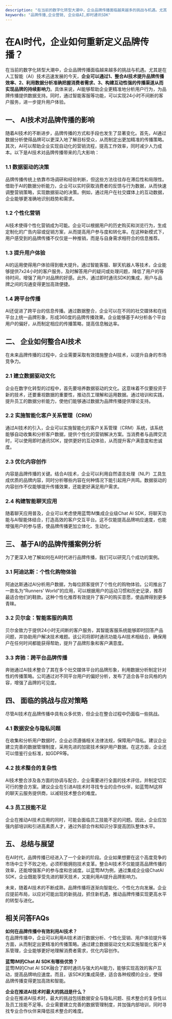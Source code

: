 ```yaml
---
description: "在当前的数字化转型大潮中，企业品牌传播面临越来越多的挑战与机遇。尤其是在人工智能（AI）技术迅速发展的今天，**企业可以通过1、整合AI技术提升品牌传播效率、2、利用数据分析准确把握消费者需求、3、构建互动性强的传播渠道从而实现品牌的持续影响力**。具体来说，AI能够帮助企业更精准地分析用户行为，为品牌传播提供数据支持。同时，通过智能客服等功能，可以实现24小时不间断的客户服务，进一步提升用户体验。"
keywords: "品牌传播,企业营销, 企业级AI,即时通讯SDK"
---
```

# 在AI时代，企业如何重新定义品牌传播？

在当前的数字化转型大潮中，企业品牌传播面临越来越多的挑战与机遇。尤其是在人工智能（AI）技术迅速发展的今天，**企业可以通过1、整合AI技术提升品牌传播效率、2、利用数据分析准确把握消费者需求、3、构建互动性强的传播渠道从而实现品牌的持续影响力**。具体来说，AI能够帮助企业更精准地分析用户行为，为品牌传播提供数据支持。同时，通过智能客服等功能，可以实现24小时不间断的客户服务，进一步提升用户体验。

## **一、 AI技术对品牌传播的影响**

随着AI技术的不断进步，品牌传播的方式和手段也发生了显著变化。首先，AI通过数据分析使得品牌可以更深入地了解目标受众，从而制定出更加精准的传播策略。其次，AI可以帮助企业实现自动化的营销流程，提高工作效率，同时减少人力成本。以下是AI技术对品牌传播带来的几大影响：

### 1.1 数据驱动的决策

品牌传播传统上依靠市场调研和经验判断，但这些方法往往存在滞后性和局限性。借助于AI的数据分析能力，企业可以实时获取消费者的反馈与行为数据，从而快速调整营销策略，实现数据驱动的决策。例如，通过用户在社交媒体上的互动数据，企业能够更准确地识别趋势和需求。

### 1.2 个性化营销

AI技术使得个性化营销成为可能。企业可以根据用户的历史购买和浏览行为，生成定制化的广告内容或促销方案，从而提高用户参与度和转化率。在这种新模式下，用户感受到的品牌传播不仅仅是一种推销，而是与自身需求相符合的信息推荐。

### 1.3 提升用户体验

AI的运用使得用户体验得到极大提升。通过智能客服、聊天机器人等技术，企业能够提供7x24小时的客户服务，及时解答用户的疑问或处理问题，降低了用户的等待时间，增强了用户对品牌的好感。此外，通过即时通讯SDK的集成，用户与品牌之间的沟通变得更加高效便捷。

### 1.4 跨平台传播

AI还促进了跨平台的信息传播。通过数据整合，企业可以在不同的社交媒体和在线平台上统一品牌形象，形成360度的品牌传播效果。企业能够基于AI分析各个平台用户的偏好，从而制定相应的传播策略，提高信息触达率。

## **二、 企业如何整合AI技术**

在未来品牌传播的过程中，企业需要采取有效措施整合AI技术，以提升自身的市场竞争力。

### 2.1 建立数据驱动文化

企业在数字化转型的过程中，首先要培养数据驱动的文化。这意味着不仅要投资于新的技术，还要重视数据的重要性，推动员工理解和运用数据。通过培训和实践，提升员工的数据分析能力，使他们能够通过数据为品牌传播提供理论支持。

### 2.2 实施智能化客户关系管理（CRM）

通过AI技术的引入，企业可以实施智能化的客户关系管理（CRM）系统，该系统能够自动收集和分析客户数据，提供个性化的营销解决方案。当消费者与品牌交流时，可以使用即时通讯SDK，提供更好的互动体验，从而提升客户满意度和忠诚度。

### 2.3 优化内容创作

内容是品牌传播的关键。结合AI技术，企业可以利用自然语言处理（NLP）工具生成优质的品牌内容，同时分析哪些内容在何种情况下能引起用户共鸣。数据驱动的内容创作不仅能够提升传播效果，还能更好满足用户需求。

### 2.4 构建智能聊天应用

随着聊天应用普及，企业可以考虑使用蓝莺IM集成企业级Chat AI SDK，将聊天功能与AI智能体结合，打造高效的客户交互平台。这不仅能提高品牌响应速度，也能增强用户的参与感，使品牌传播更加立体化、生动化。

## **三、 基于AI的品牌传播案例分析**

为了更深入地了解如何在AI时代进行品牌传播，我们可以研究几个成功的案例。

### 3.1 阿迪达斯：个性化购物体验

阿迪达斯通过AI分析用户数据，为每位顾客提供了个性化的购物体验。公司推出了一款名为“Runners’ World”的应用，可以根据用户的运动习惯和历史记录，推荐最适合他们的鞋款。这种个性化推荐有效提升了客户的购买意愿，使品牌得到更多青睐。

### 3.2 贝尔金：智能客服的典范

贝尔金致力于提供24小时无间断的客户服务，其智能客服系统能够即时回答产品问题，并协助用户解决技术难题。该公司将即时通讯功能与AI技术相结合，确保用户在任何时间都能获得帮助，提升了品牌形象和客户满意度。

### 3.3 奔驰：跨平台品牌传播

奔驰通过AI技术整合了其在多个社交媒体平台的品牌形象，利用数据分析制定针对性的传播策略。公司通过对不同平台用户的偏好分析，发布了适合各平台风格的内容，增强了品牌的可见度。

## **四、 面临的挑战与应对策略**

尽管AI技术在品牌传播中具有众多优势，但企业在整合过程中仍面临一些挑战。

### 4.1 数据安全与隐私问题

在收集和分析用户数据时，企业必须遵循相关法律法规，保障用户隐私。建议企业建立完善的数据管理制度，采用先进的加密技术保护用户数据。在这方面，企业还可以借鉴行业标准，如GDPR等。

### 4.2 技术整合的复杂性

AI技术整合涉及各方面的协调与配合，企业需要进行全面的技术评估，并制定切实可行的整合方案。建议企业在引进AI技术时寻找专业的合作伙伴，如蓝莺IM这样的聊天云服务提供商，以减轻技术整合的难度。

### 4.3 员工技能不足

企业在推动AI技术应用的同时，可能会面临员工技能不足的问题。因此，企业应加强内部培训和引进高素质人才，通过外部合作和知识分享提高团队整体水平。

## **五、 总结与展望**

在AI时代，品牌传播已经进入了一个全新的阶段。企业如果想要在这个高度竞争的市场中立于不败之地，必须积极拥抱技术变革。整合AI技术不仅能提高品牌传播的效率，还能增强客户的参与度和忠诚度。以蓝莺IM为例，通过集成企业级ChatAI SDK，企业既能享受先进的聊天技术，又能利用AI提升品牌影响力。

未来，随着AI技术的不断成熟，品牌传播将逐渐向智能化、个性化方向发展。企业应提前布局，以应对可能出现的新挑战，抓住新机遇，推动品牌传播实现更高水平的转型与进化。

## 相关问答FAQs

**如何在品牌传播中有效利用AI技术？**  
在品牌传播中，企业可以利用AI技术进行数据分析、个性化营销、用户体验提升等方面，从而制定出更精准的传播策略。通过建立数据驱动文化和实施智能化客户关系管理，企业能够更好地理解消费者需求，优化内容创作。

**蓝莺IM的Chat AI SDK有哪些优势？**  
蓝莺IM的Chat AI SDK融合了即时通讯与强大的AI能力，能够实现高效的客户互动，提高品牌响应速度。而且，该SDK的集成简便，适合各种规模的企业，使得品牌传播变得更加高效和智能。

**企业在推进AI技术时最大的挑战是什么？**  
企业在推进AI技术时，最大的挑战包括数据安全与隐私问题、技术整合的复杂性以及员工技能不足等。企业需要建立完善的数据管理制度，并加强内部培训，同时寻找专业合作伙伴来降低技术整合的难度。
